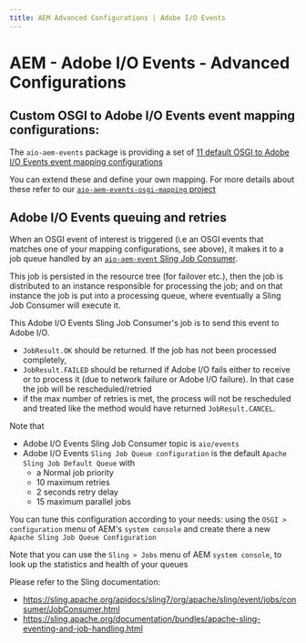 ```yaml
---
title: AEM Advanced Configurations | Adobe I/O Events
---
```


# AEM - Adobe I/O Events - Advanced Configurations

## Custom OSGI to Adobe I/O Events event mapping configurations:

The `aio-aem-events` package is providing a set of 
[11 default OSGI to Adobe I/O Events event mapping configurations](https://github.com/adobe/aio-lib-java/tree/main/aem/aio_aem_events/src/cs/content/jcr_root/apps/aio-aem-events/osgiconfig/config.author)

You can extend these and define your own mapping.
For more details about these refer to our [`aio-aem-events-osgi-mapping` project](https://github.com/adobe/aio-lib-java/tree/main/aem/events_osgi_mapping)

## Adobe I/O Events queuing and retries

When an OSGI event of interest is triggered (i.e an OSGI events that matches one of your mapping configurations, see above),
it makes it to a job queue handled 
by an [`aio-aem-event` Sling Job Consumer](https://github.com/adobe/aio-lib-java/blob/main/aem/events_ingress_aem/src/main/java/com/adobe/aio/aem/event/publish/EventPublishJobConsumer.java).

This job is persisted in the resource tree (for failover etc.), then the job is distributed 
to an instance responsible for processing the job; and on that instance the job is put into a processing queue,
where eventually a Sling Job Consumer will execute it.

This Adobe I/O Events Sling Job Consumer's job is to send this event to Adobe I/O.
* `JobResult.OK` should be returned. If the job has not been processed completely,
* `JobResult.FAILED` should be returned if Adobe I/O fails either to receive or to process it (due to network failure or Adobe I/O failure).
In that case the job will be rescheduled/retried   
* if the max number of retries is met, the process will not be rescheduled and treated like the method would have returned `JobResult.CANCEL`.

Note that
* Adobe I/O Events Sling Job Consumer topic is `aio/events`
* Adobe I/O Events `Sling Job Queue configuration` is the default `Apache Sling Job Default Queue` with
  * a Normal job priority
  * 10 maximum retries
  * 2 seconds retry delay
  * 15 maximum parallel jobs
  
You can tune this configuration according to your needs: using the `OSGI > configuration` menu of AEM's `system console`
and create there a new `Apache Sling Job Queue Configuration`

Note that you can use the `Sling > Jobs`  menu of AEM `system console`,
to look up the statistics and health of your queues

Please refer to the Sling documentation:
* https://sling.apache.org/apidocs/sling7/org/apache/sling/event/jobs/consumer/JobConsumer.html
* https://sling.apache.org/documentation/bundles/apache-sling-eventing-and-job-handling.html
